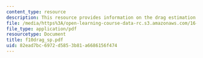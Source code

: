 ```yaml
---
content_type: resource
description: This resource provides information on the drag estimation.
file: /media/https%3A/open-learning-course-data-rc.s3.amazonaws.com/16-01-unified-engineering-i-ii-iii-iv-fall-2005-spring-2006/82ead7bc6972d5853b81a6686156f474_f10drag_sp.pdf
file_type: application/pdf
resourcetype: Document
title: f10drag_sp.pdf
uid: 82ead7bc-6972-d585-3b81-a6686156f474
---
```

